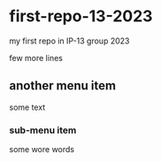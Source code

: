 # first-repo-13-2023
my first repo in IP-13 group 2023



few more  lines

## another menu item
some text

### sub-menu item
some wore words
